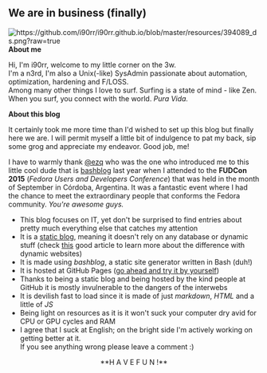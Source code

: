## We are in business (finally)
<p><img src="https://github.com/i90rr/i90rr.github.io/blob/master/resources/394089_ds.png?raw=true" alt="https://github.com/i90rr/i90rr.github.io/blob/master/resources/394089_ds.png?raw=true" align="right">
</p>

**About me**

Hi, I'm i90rr, welcome to my little corner on the 3w.                                                                                   
I'm a n3rd, I'm also a Unix(-like) SysAdmin passionate about automation, optimization, hardening and F/LOSS.  
Among many other things I love to surf. Surfing is a state of mind - like Zen. When you surf, you connect with the world. *Pura Vida.*

**About this blog**                                                                 

It certainly took me more time than I'd wished to set up this blog but finally here we are. I will permit myself a little bit of indulgence to pat my back, sip some grog and appreciate my endeavor. Good job, me!

I have to warmly thank [@ezq](https://cardinali.org "Ezequiel Cardinali") who was the one who introduced me to this little cool dude that is [bashblog](https://github.com/cfenollosa/bashblog) last year when I attended to the **FUDCon 2015** (*Fedora Users and Developers Conference*) that was held in the month of September in Córdoba, Argentina. It was a fantastic event where I had the chance to meet the extraordinary people that conforms the Fedora community. *You're awesome guys.*

* This blog focuses on IT, yet don't be surprised to find entries about pretty much everything else that catches my attention
* It is a [static blog](https://www.staticgen.com), meaning it doesn't rely on any database or dynamic stuff (check [this](https://davidwalsh.name/introduction-static-site-generators) good article to learn more about the difference with dynamic websites)
* It is made using *bashblog*, a static site generator written in Bash (duh!)
* It is hosted at GitHub Pages ([go ahead and try it by yourself](https://pages.github.com "GitHub Pages"))
* Thanks to being a static blog and being hosted by the kind people at GitHub it is mostly invulnerable to the dangers of the interwebs
* It is devilish fast to load since it is made of just *markdown*, *HTML* and a little of *JS*
* Being light on resources as it is it won't suck your computer dry avid for CPU or GPU cycles and RAM
* I agree that I suck at English; on the bright side I'm actively working on getting better at it.                        
If you see anything wrong please leave a comment :)

<!-- <div style="text-align:center" text="**H A V E  F U N !**"><div style="text-align:left">
<div id="havefun">
     <img />
     -->
<p align="center">**H A V E  F U N !**</p>

